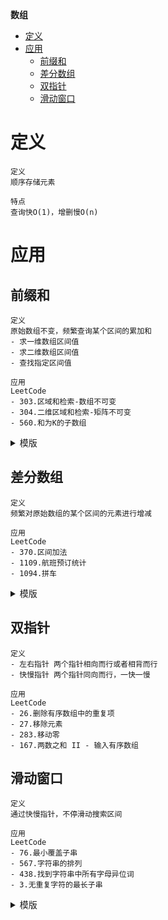 **数组**
- [定义](#定义)
- [应用](#应用)
  - [前缀和](#前缀和)
  - [差分数组](#差分数组)
  - [双指针](#双指针)
  - [滑动窗口](#滑动窗口)

# 定义 #
```
定义
顺序存储元素

特点
查询快O(1)，增删慢O(n)
```

# 应用 #
## 前缀和 ##  
```
定义
原始数组不变，频繁查询某个区间的累加和  
- 求一维数组区间值
- 求二维数组区间值
- 查找指定区间值

应用
LeetCode  
- 303.区域和检索-数组不可变
- 304.二维区域和检索-矩阵不可变
- 560.和为K的子数组
```

<details>
<summary>模版</summary>
<pre>
<code>
type NumArray struct {
	sumArray []int
}
func Constructor(nums []int) *NumArray {
	length := len(nums)
	sumArray := make([]int, length+1)
	for i := 1; i <= length; i++ {
		sumArray[i] = sumArray[i-1] + nums[i-1]
	}
	return &NumArray{
		sumArray: sumArray,
	}
}
func (this *NumArray) GetRange(start, end int) int {
	return this.sumArray[end+1] - this.sumArray[start]
}
</code>
</pre>
</details>

## 差分数组 ##
```
定义
频繁对原始数组的某个区间的元素进行增减

应用
LeetCode 
- 370.区间加法
- 1109.航班预订统计
- 1094.拼车
```

<details>
<summary>模版</summary>
<pre>
<code>
type Difference struct {
	diffArray []int
}
func Constructor(nums []int) *Difference {
	length := len(nums)
	diffArray := make([]int, length)
	diffArray[0] = nums[0]
	for i := 1; i < length; i++ {
		diffArray[i] = nums[i] - nums[i-1]
	}
	return &Difference{
		diffArray: diffArray,
	}
}
func (this *Difference) Increment(start, end, value int) {
	this.diffArray[start] += value
	if end+1 < len(this.diffArray) {
		this.diffArray[end+1] -= value
	}
}
func (this *Difference) GetResult() []int {
	length := len(this.diffArray)
	res := make([]int, length)
	res[0] = this.diffArray[0]
	for i := 1; i < length; i++ {
		res[i] = res[i-1] + this.diffArray[i]
	}
	return res
}
</code>
</pre>
</details>

## 双指针 ##  
```
定义
- 左右指针 两个指针相向而行或者相背而行
- 快慢指针 两个指针同向而行，一快一慢

应用
LeetCode  
- 26.删除有序数组中的重复项
- 27.移除元素
- 283.移动零
- 167.两数之和 II - 输入有序数组
```

## 滑动窗口 ##
```
定义
通过快慢指针，不停滑动搜索区间

应用
LeetCode  
- 76.最小覆盖子串
- 567.字符串的排列
- 438.找到字符串中所有字母异位词
- 3.无重复字符的最长子串
```

<details>
<summary>模版</summary>
<pre>
<code>
func SlideWindow(s string) {
	length := len(s)
	left, right := 0, 0
	for right < length {
		//扩大窗口
		right++
		//缩小窗口
		for {
			left++
		}
	}
}
</code>
</pre>
</details>